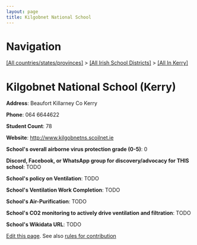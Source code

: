 ```yaml
---
layout: page
title: Kilgobnet National School
---
```

# Navigation

[[All countries/states/provinces]](../../..) > [[All Irish School Districts]](../..) > [[All In Kerry]](..)

# Kilgobnet National School (Kerry)

**Address**: Beaufort Killarney Co Kerry

**Phone**: 064 6644622

**Student Count**: 78

**Website**: <http://www.kilgobnetns.scoilnet.ie>

**School's overall airborne virus protection grade (0-5)**: 0

**Discord, Facebook, or WhatsApp group for discovery/advocacy for THIS school**: TODO

**School's policy on Ventilation**: TODO

**School's Ventilation Work Completion**: TODO

**School's Air-Purification**: TODO

**School's CO2 monitoring to actively drive ventilation and filtration**: TODO

**School's Wikidata URL**: TODO


[Edit this page](https://github.com/ventilate-schools/Ireland/edit/main/./Kerry/Kilgobnet_National_School.md). See also [rules for contribution](../../../contribution-rules/)